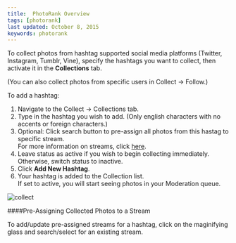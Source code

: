 ```yaml
---
title:  PhotoRank Overview 
tags: [photorank] 
last updated: October 8, 2015
keywords: photorank
---
```


To collect photos from hashtag supported social media platforms (Twitter, Instagram, Tumblr, Vine), specify the hashtags you want to collect, then activate it in the **Collections** tab.

(You can also collect photos from specific users in Collect -> Follow.)

To add a hashtag:

1. Navigate to the Collect -> Collections tab.
2. Type in the hashtag you wish to add.
   (Only english characters with no accents or foreign characters.)
3. Optional: Click search button to pre-assign all photos from this hastag to specific stream.  
  For more information on streams, click [here](https://olapic1.zendesk.com/hc/en-us/articles/201780624-Using-the-Streams-section).
4. Leave status as active if you wish to begin collecting immediately. Otherwise, switch status to inactive.
5. Click **Add New Hashtag**.
6. Your hashtag is added to the Collection list.  
If set to active, you will start seeing photos in your Moderation queue.


![collect](https://lh4.googleusercontent.com/MRn2PL55b9uKT7twDttAUB4uwGLJtjpavSHPFJVV18_xvO_o72P5I_9x8j1uve9lAfbdBKvVu6nb75E0yorvuH7tD44l5hxq_06H5Iz_z8xKSMRHoV5s2bdUvtSaoKiBDKg_yvA) 

####Pre-Assigning Collected Photos to a Stream

To add/update pre-assigned streams for a hashtag, click on the maginifying glass and search/select for an existing stream.